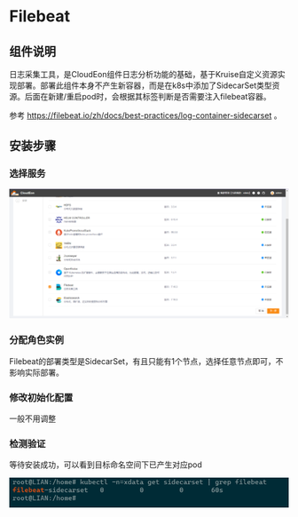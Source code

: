 # Filebeat

## 组件说明

日志采集工具，是CloudEon组件日志分析功能的基础，基于Kruise自定义资源实现部署。部署此组件本身不产生新容器，而是在k8s中添加了SidecarSet类型资源。后面在新建/重启pod时，会根据其标签判断是否需要注入filebeat容器。

参考 https://filebeat.io/zh/docs/best-practices/log-container-sidecarset 。

## 安装步骤

### 选择服务

![图片.png](../images/v2/filebeat-choose.png)

### 分配角色实例

Filebeat的部署类型是SidecarSet，有且只能有1个节点，选择任意节点即可，不影响实际部署。

### 修改初始化配置

一般不用调整

### 检测验证

等待安装成功，可以看到目标命名空间下已产生对应pod

![图片.png](../images/v2/filebeat-check.png)